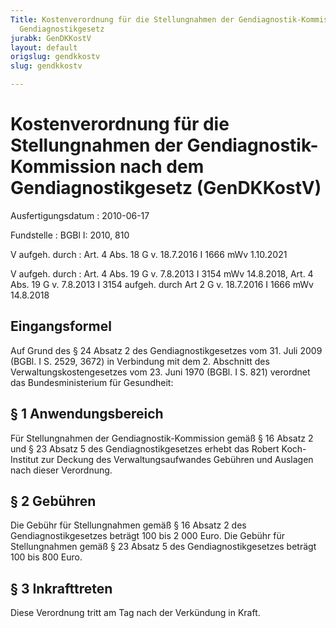 ```yaml
---
Title: Kostenverordnung für die Stellungnahmen der Gendiagnostik-Kommission nach dem
  Gendiagnostikgesetz
jurabk: GenDKKostV
layout: default
origslug: gendkkostv
slug: gendkkostv

---
```


# Kostenverordnung für die Stellungnahmen der Gendiagnostik-Kommission nach dem Gendiagnostikgesetz (GenDKKostV)

Ausfertigungsdatum
:   2010-06-17

Fundstelle
:   BGBl I: 2010, 810

V aufgeh. durch
:   Art. 4 Abs. 18 G v. 18.7.2016 I 1666 mWv 1.10.2021

V aufgeh. durch
:   Art. 4 Abs. 19 G v. 7.8.2013 I 3154 mWv 14.8.2018, Art. 4 Abs. 19 G v. 7.8.2013 I 3154 aufgeh. durch Art 2 G v. 18.7.2016 I 1666 mWv 14.8.2018


## Eingangsformel

Auf Grund des § 24 Absatz 2 des Gendiagnostikgesetzes vom 31. Juli
2009 (BGBl. I S. 2529, 3672) in Verbindung mit dem 2. Abschnitt des
Verwaltungskostengesetzes vom 23. Juni 1970 (BGBl. I S. 821) verordnet
das Bundesministerium für Gesundheit:


## § 1 Anwendungsbereich

Für Stellungnahmen der Gendiagnostik-Kommission gemäß § 16 Absatz 2
und § 23 Absatz 5 des Gendiagnostikgesetzes erhebt das Robert Koch-
Institut zur Deckung des Verwaltungsaufwandes Gebühren und Auslagen
nach dieser Verordnung.


## § 2 Gebühren

Die Gebühr für Stellungnahmen gemäß § 16 Absatz 2 des
Gendiagnostikgesetzes beträgt 100 bis 2 000 Euro. Die Gebühr für
Stellungnahmen gemäß § 23 Absatz 5 des Gendiagnostikgesetzes beträgt
100 bis 800 Euro.


## § 3 Inkrafttreten

Diese Verordnung tritt am Tag nach der Verkündung in Kraft.

